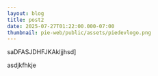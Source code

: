 ```yaml
---
layout: blog
title: post2
date: 2025-07-27T01:22:00.000-07:00
thumbnail: pie-web/public/assets/piedevlogo.png
---
```

saDFASJDHFJKAkljjhsd]

asdjkfhkje
